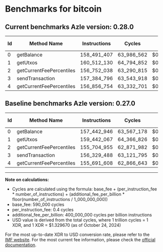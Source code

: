 # Benchmarks for bitcoin

## Current benchmarks Azle version: 0.28.0

| Id  | Method Name              | Instructions | Cycles     | USD           | USD/Million Calls | Change                              |
| --- | ------------------------ | ------------ | ---------- | ------------- | ----------------- | ----------------------------------- |
| 0   | getBalance               | 158_491_407  | 63_986_562 | $0.0000850810 | $85.08            | <font color="red">+1_048_461</font> |
| 1   | getUtxos                 | 160_512_130  | 64_794_852 | $0.0000861558 | $86.15            | <font color="red">+1_070_063</font> |
| 2   | getCurrentFeePercentiles | 156_752_038  | 63_290_815 | $0.0000841559 | $84.15            | <font color="red">+1_047_083</font> |
| 3   | sendTransaction          | 157_384_796  | 63_543_918 | $0.0000844924 | $84.49            | <font color="red">+1_055_308</font> |
| 4   | getCurrentFeePercentiles | 156_856_754  | 63_332_701 | $0.0000842116 | $84.21            | <font color="red">+1_165_146</font> |

## Baseline benchmarks Azle version: 0.27.0

| Id  | Method Name              | Instructions | Cycles     | USD           | USD/Million Calls |
| --- | ------------------------ | ------------ | ---------- | ------------- | ----------------- |
| 0   | getBalance               | 157_442_946  | 63_567_178 | $0.0000845234 | $84.52            |
| 1   | getUtxos                 | 159_442_067  | 64_366_826 | $0.0000855866 | $85.58            |
| 2   | getCurrentFeePercentiles | 155_704_955  | 62_871_982 | $0.0000835990 | $83.59            |
| 3   | sendTransaction          | 156_329_488  | 63_121_795 | $0.0000839312 | $83.93            |
| 4   | getCurrentFeePercentiles | 155_691_608  | 62_866_643 | $0.0000835919 | $83.59            |

---

**Note on calculations:**

- Cycles are calculated using the formula: base_fee + (per_instruction_fee \* number_of_instructions) + (additional_fee_per_billion \* floor(number_of_instructions / 1_000_000_000))
- base_fee: 590_000 cycles
- per_instruction_fee: 0.4 cycles
- additional_fee_per_billion: 400_000_000 cycles per billion instructions
- USD value is derived from the total cycles, where 1 trillion cycles = 1 XDR, and 1 XDR = $1.329670 (as of October 24, 2024)

For the most up-to-date XDR to USD conversion rate, please refer to the [IMF website](https://www.imf.org/external/np/fin/data/rms_sdrv.aspx).
For the most current fee information, please check the [official documentation](https://internetcomputer.org/docs/current/developer-docs/gas-cost#execution).
